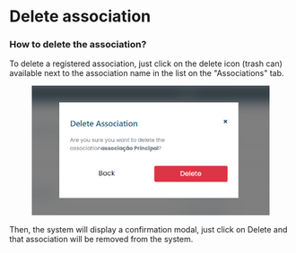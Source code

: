 # Delete association

### How to delete the association?

To delete a registered association, just click on the delete icon (trash can) available next to the association name in the list on the "Associations" tab.

<figure><img src="../../../.gitbook/assets/delete-asso (1).png" alt=""><figcaption></figcaption></figure>

Then, the system will display a confirmation modal, just click on Delete and that association will be removed from the system.
